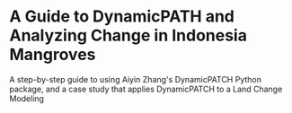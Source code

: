 # A Guide to DynamicPATH and Analyzing Change in Indonesia Mangroves
A step-by-step guide to using Aiyin Zhang's DynamicPATCH Python package, and a case study that applies DynamicPATCH to a Land Change Modeling
